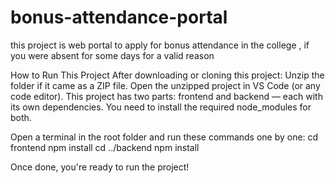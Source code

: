 # bonus-attendance-portal
this project is web portal to apply for bonus attendance in the college , if you were absent for some days for a valid reason 

 How to Run This Project
   After downloading or cloning this project:
   Unzip the folder if it came as a ZIP file.
   Open the unzipped project in VS Code (or any code editor).
   This project has two parts: frontend and backend — each with its own dependencies.
   You need to install the required node_modules for both.


Open a terminal in the root folder and run these commands one by one:
     cd frontend
     npm install
     cd ../backend
     npm install

Once done, you're ready to run the project!
